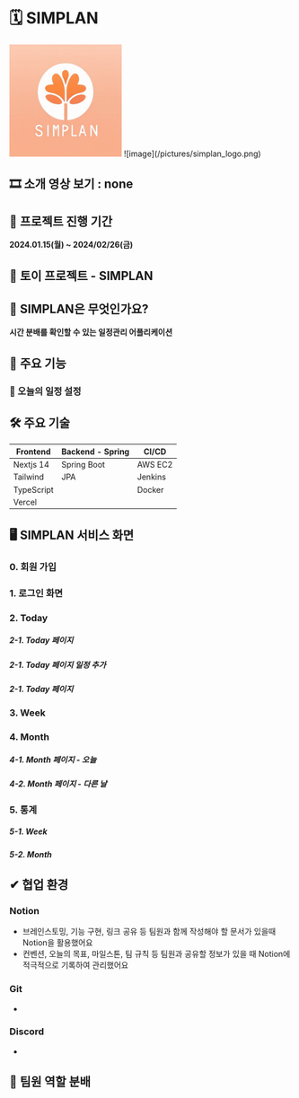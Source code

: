# 🗓️ SIMPLAN
<img src="/pictures/simplan_logo.png" width="200" height="200"/>
![image](/pictures/simplan_logo.png)

## 🎞 소개 영상 보기 : none

## 📆 프로젝트 진행 기간

**2024.01.15(월) ~ 2024/02/26(금)**

## 🐉 토이 프로젝트 - SIMPLAN

## 📖 SIMPLAN은 무엇인가요?

**시간 분배를 확인할 수 있는 일정관리 어플리케이션**

## 💜 주요 기능

### 🔎 오늘의 일정 설정



## 🛠 주요 기술

| Frontend   | Backend - Spring            | CI/CD          |
| ---------- | --------------------------- | -------------- |
| Nextjs 14  | Spring Boot                 | AWS EC2        |
| Tailwind   | JPA                         | Jenkins        |
| TypeScript |                             | Docker         |
| Vercel     |                             |                |


## 🖥️ SIMPLAN 서비스 화면 
### 0. 회원 가입

### 1. 로그인 화면 

### 2. Today 

##### 2-1. Today 페이지

##### 2-1. Today 페이지 일정 추가

##### 2-1. Today 페이지

### 3. Week

### 4. Month

##### 4-1. Month 페이지 - 오늘

##### 4-2. Month 페이지 - 다른 날

### 5. 통계

##### 5-1. Week

##### 5-2. Month


## ✔ 협업 환경

### Notion

- 브레인스토밍, 기능 구현, 링크 공유 등 팀원과 함께 작성해야 할 문서가 있을때 Notion을 활용했어요
- 컨벤션, 오늘의 목표, 마일스톤, 팀 규칙 등 팀원과 공유할 정보가 있을 때 Notion에 적극적으로 기록하여 관리했어요

### Git

- 

### Discord

- 

## 👩 팀원 역할 분배


